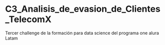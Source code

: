# C3_Analisis_de_evasion_de_Clientes_TelecomX
Tercer challenge de la formación para data science del programa one alura Latam
